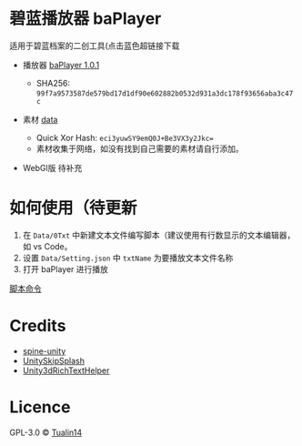 # 碧蓝播放器 baPlayer

适用于碧蓝档案的二创工具(点击蓝色超链接下载

- 播放器 [baPlayer 1.0.1](https://storage.dza.vin/baPlayer%201.0.1.7z)

  - SHA256: `99f7a9573587de579bd17d1df90e602882b0532d931a3dc178f93656aba3c47c`

- 素材 [data](https://oss.dza.vin/item/share@dzaaaaaa.com/013EY5Y6E2GGGRQ7TVNJBK6RK3BFJJKEJC)
  - Quick Xor Hash: `eci3yuwSY9emQ0J+Be3VX3y2Jkc=`
  - 素材收集于网络，如没有找到自己需要的素材请自行添加。

- WebGl版 待补充

# 如何使用（待更新

1. 在 `Data/0Txt` 中新建文本文件编写脚本（建议使用有行数显示的文本编辑器，如 vs Code。
2. 设置 `Data/Setting.json` 中 `txtName` 为要播放文本文件名称
3. 打开 baPlayer 进行播放

[脚本命令](https://github.com/Tualin14/baPlayer/wiki)

# Credits

- [spine-unity](http://zh.esotericsoftware.com/spine-unity)
- [UnitySkipSplash](https://github.com/psygames/UnitySkipSplash)
- [Unity3dRichTextHelper](https://github.com/majecty/Unity3dRichTextHelper)

# Licence

GPL-3.0 © [Tualin14](https://github.com/Tualin14/baPlayer)
